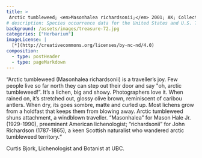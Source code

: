 ```yaml
---
title: >
 Arctic tumbleweed; <em>Masonhalea richardsonii;</em> 2001; AK; Collected by Talbot & Schofield
# description: Species occurrence data for the United States and U.S. Territories.
background: /assets/images/treasure-72.jpg
categories: ["Herbarium"]
imageLicense: |
  [*](http://creativecommons.org/licenses/by-nc-nd/4.0)
composition:
  - type: postHeader
  - type: pageMarkdown
---
```


“Arctic tumbleweed (Masonhalea richardsonii) is a traveller’s joy. Few people live so far north they can step out their door and say "oh, arctic tumbleweed!”. It’s a lichen, big and showy. Photographers love it. When rained on, it’s stretched out, glossy olive brown, reminiscent of caribou antlers. When dry, its goes sombre, matte and curled up. Most lichens grow from a holdfast that keeps them from blowing away. Arctic tumbleweed shuns attachment, a windblown traveller. “Masonhalea” for Mason Hale Jr. (1929-1990), preeminent American lichenologist; “richardsonii” for John Richardson (1787-1865), a keen Scottish naturalist who wandered arctic tumbleweed territory.“

Curtis Bjork, Lichenologist and Botanist at UBC.